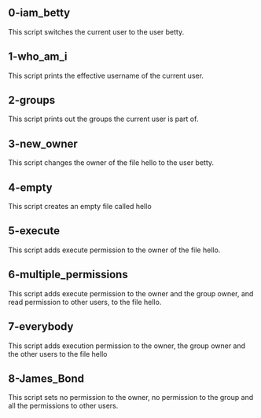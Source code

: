 ## 0-iam_betty
This script switches the current user to the user betty.
## 1-who_am_i
This script prints the effective username of the current user.
## 2-groups
This script prints out the groups the current user is part of.
## 3-new_owner
This script changes the owner of the file hello to the user betty.
## 4-empty
This script creates an empty file called hello
## 5-execute
This script adds execute permission to the owner of the file hello.
## 6-multiple_permissions
This script adds execute permission to the owner and the group owner, and read permission to other users, to the file hello.
## 7-everybody
This script adds execution permission to the owner, the group owner and the other users to the file hello
## 8-James_Bond
This script sets no permission to the owner, no permission to the group and all the permissions to other users.
